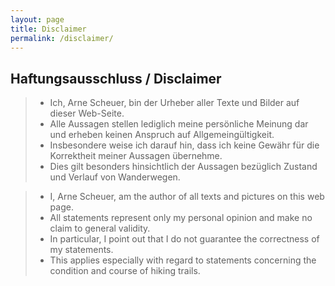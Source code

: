 ```yaml
---
layout: page
title: Disclaimer
permalink: /disclaimer/
---
```


## Haftungsausschluss / Disclaimer

> * Ich, Arne Scheuer, bin der Urheber aller Texte und Bilder auf dieser Web-Seite.
> * Alle Aussagen stellen lediglich meine persönliche Meinung dar und erheben keinen Anspruch auf Allgemeingültigkeit.
> * Insbesondere weise ich darauf hin, dass ich keine Gewähr für die Korrektheit meiner Aussagen übernehme.
> * Dies gilt besonders hinsichtlich der Aussagen bezüglich Zustand und Verlauf von Wanderwegen.

> * I, Arne Scheuer, am the author of all texts and pictures on this web page.
> * All statements represent only my personal opinion and make no claim to general validity.
> * In particular, I point out that I do not guarantee the correctness of my statements.
> * This applies especially with regard to statements concerning the condition and course of hiking trails.